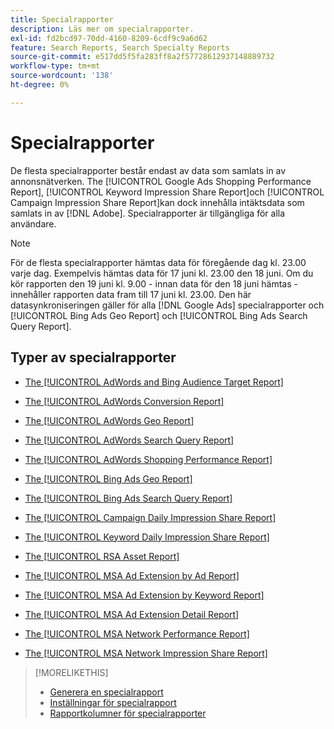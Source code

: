 ```yaml
---
title: Specialrapporter
description: Läs mer om specialrapporter.
exl-id: fd2bcd97-70dd-4160-8209-6cdf9c9a6d62
feature: Search Reports, Search Specialty Reports
source-git-commit: e517dd5f5fa283ff8a2f57728612937148889732
workflow-type: tm+mt
source-wordcount: '138'
ht-degree: 0%

---
```


# Specialrapporter

De flesta specialrapporter består endast av data som samlats in av annonsnätverken. The [!UICONTROL Google Ads Shopping Performance Report], [!UICONTROL Keyword Impression Share Report]och [!UICONTROL Campaign Impression Share Report]kan dock innehålla intäktsdata som samlats in av [!DNL Adobe]. Specialrapporter är tillgängliga för alla användare.

>[!NOTE]
>
>För de flesta specialrapporter hämtas data för föregående dag kl. 23.00 varje dag. Exempelvis hämtas data för 17 juni kl. 23.00 den 18 juni. Om du kör rapporten den 19 juni kl. 9.00 - innan data för den 18 juni hämtas - innehåller rapporten data fram till 17 juni kl. 23.00. Den här datasynkroniseringen gäller för alla [!DNL Google Ads] specialrapporter och [!UICONTROL Bing Ads Geo Report] och [!UICONTROL Bing Ads Search Query Report].

## Typer av specialrapporter

* [The [!UICONTROL AdWords and Bing Audience Target Report]](/help/search-social-commerce/reports/management/specialty/adwords-bing-audience-target-report.md)

* [The [!UICONTROL AdWords Conversion Report]](/help/search-social-commerce/reports/management/specialty/adwords-conversion-report.md)

* [The [!UICONTROL AdWords Geo Report]](/help/search-social-commerce/reports/management/specialty/adwords-geo-report.md)

* [The [!UICONTROL AdWords Search Query Report]](/help/search-social-commerce/reports/management/specialty/adwords-search-query-report.md)

* [The [!UICONTROL AdWords Shopping Performance Report]](/help/search-social-commerce/reports/management/specialty/adwords-shopping-performance-report.md)

* [The [!UICONTROL Bing Ads Geo Report]](/help/search-social-commerce/reports/management/specialty/bing-ads-geo-report.md)

* [The [!UICONTROL Bing Ads Search Query Report]](/help/search-social-commerce/reports/management/specialty/bing-ads-search-query-report.md)

* [The [!UICONTROL Campaign Daily Impression Share Report]](/help/search-social-commerce/reports/management/specialty/campaign-daily-impression-share-report.md)

* [The [!UICONTROL Keyword Daily Impression Share Report]](/help/search-social-commerce/reports/management/specialty/keyword-daily-impression-share-report.md)

* [The [!UICONTROL RSA Asset Report]](/help/search-social-commerce/reports/management/specialty/rsa-asset-report.md)

* [The [!UICONTROL MSA Ad Extension by Ad Report]](msa-ad-extension-detail-report.md)

* [The [!UICONTROL MSA Ad Extension by Keyword Report]](msa-ad-extension-by-keyword-report.md)

* [The [!UICONTROL MSA Ad Extension Detail Report]](msa-ad-extension-by-ad-report.md)

* [The [!UICONTROL MSA Network Performance Report]](msa-network-performance-report.md)

* [The [!UICONTROL MSA Network Impression Share Report]](msa-network-impression-share-report.md)

>[!MORELIKETHIS]
>
>* [Generera en specialrapport](/help/search-social-commerce/reports/management/specialty/specialty-report-generate.md)
>* [Inställningar för specialrapport](/help/search-social-commerce/reports/management/specialty/specialty-report-settings.md)
>* [Rapportkolumner för specialrapporter](/help/search-social-commerce/reports/management/specialty/specialty-report-columns.md)
